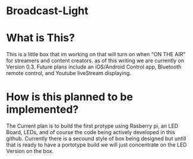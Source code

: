 # Broadcast-Light

<h1>What is This?</h1>
<p> This is a little box that im working on that will turn on when "ON THE AIR" for streamers and content creators. as of this writing we are currently on Version 0.3. Future plans include an iOS/Android Control app, Bluetooth remote control, and Youtube liveStream displaying.</p>

<h1>How is this planned to be implemented?</h1>
<p> The Current plan is to build the first protype using Rasberry pi, an LED Board, LEDs, and of course the code being actively developed in this github. Currently there is a secound style of box being designed but untill that is ready to have a portotype build we will just concentrate on the LED Version on the box.</p>
